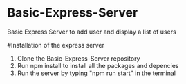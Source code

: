 # Basic-Express-Server
Basic Express Server to add user and display a list of users

#Installation of the express server
1. Clone the Basic-Express-Server repository
2. Run npm install to install all the packages and depencies
3. Run the server by typing "npm run start" in the terminal
